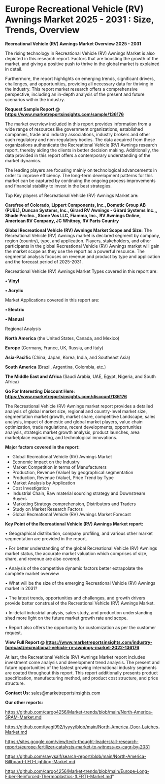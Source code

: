  # Europe Recreational Vehicle (RV) Awnings Market 2025 - 2031 : Size, Trends, Overview

<Strong> Recreational Vehicle (RV) Awnings Market Overview 2025 - 2031</strong>

The rising technology in Recreational Vehicle (RV) Awnings Market is also depicted in this research report. Factors that are boosting the growth of the market, and giving a positive push to thrive in the global market is explained in detail.

Furthermore, the report highlights on emerging trends, significant drivers, challenges, and opportunities, providing all necessary data for thriving in the industry. This report market research offers a comprehensive perspective, including an in-depth analysis of the present and future scenarios within the industry.

<strong>Request Sample Report @ <a href=https://www.marketreportsinsights.com/sample/136176>https://www.marketreportsinsights.com/sample/136176</a></strong>

The market overview included in this report provides information from a wide range of resources like government organizations, established companies, trade and industry associations, industry brokers and other such regulatory and non-regulatory bodies. The data acquired from these organizations authenticate the Recreational Vehicle (RV) Awnings research report, thereby aiding the clients in better decision making. Additionally, the data provided in this report offers a contemporary understanding of the market dynamics.

The leading players are focusing mainly on technological advancements in order to improve efficiency. The long-term development patterns for this market can be captured by continuing the ongoing process improvements and financial stability to invest in the best strategies.

Top Key players of Recreational Vehicle (RV) Awnings Market are:

<strong>Carefree of Colorado, Lippert Components, Inc., Dometic Group AB (PUBL), Duncan Systems, Inc., Girard RV Awnings - Girard Systems Inc.,, Shade Pro Inc., Stone Vos LLC, Fiamma, Inc., RV Awnings Online, American RV Company, JC Whitney, RV Parts Country</strong>

<strong><b>Global Recreational Vehicle (RV) Awnings Market Scope and Size:</b></strong>
The Recreational Vehicle (RV) Awnings market is declared segment by company, region (country), type, and application. Players, stakeholders, and other participants in the global Recreational Vehicle (RV) Awnings market will gain the market scope as they use the report as a powerful resource. The segmental analysis focuses on revenue and product by type and application and the forecast period of 2025-2031.

Recreational Vehicle (RV) Awnings Market Types covered in this report are:

<strong>• Vinyl

• Acrylic</strong>

Market Applications covered in this report are:

<strong>• Electric

• Manual</strong> 

Regional Analysis

<strong>North America</strong> (the United States, Canada, and Mexico)

<strong>Europe</strong> (Germany, France, UK, Russia, and Italy)

<strong>Asia-Pacific</strong> (China, Japan, Korea, India, and Southeast Asia)

<strong>South America</strong> (Brazil, Argentina, Colombia, etc.)

<strong>The Middle East and Africa</strong> (Saudi Arabia, UAE, Egypt, Nigeria, and South Africa)

<strong>Go For Interesting Discount Here: <a href=https://www.marketreportsinsights.com/discount/136176>https://www.marketreportsinsights.com/discount/136176</a></strong>

The Recreational Vehicle (RV) Awnings market report provides a detailed analysis of global market size, regional and country-level market size, segmentation market growth, market share, competitive Landscape, sales analysis, impact of domestic and global market players, value chain optimization, trade regulations, recent developments, opportunities analysis, strategic market growth analysis, product launches, area marketplace expanding, and technological innovations.

<strong><b>Major factors covered in the report:</b></strong>
<ul>
  <li>Global Recreational Vehicle (RV) Awnings Market </li>
  <li>Economic Impact on the Industry</li>
  <li>Market Competition in terms of Manufacturers</li>
  <li>Production, Revenue (Value) by geographical segmentation</li>
  <li>Production, Revenue (Value), Price Trend by Type</li>
  <li>Market Analysis by Application</li>
  <li>Cost Investigation</li>
  <li>Industrial Chain, Raw material sourcing strategy and Downstream Buyers</li>
  <li>Marketing Strategy comprehension, Distributors and Traders</li>
  <li>Study on Market Research Factors</li>
  <li>Global Recreational Vehicle (RV) Awnings Market Forecast</li>
</ul>

<strong><b>Key Point of the Recreational Vehicle (RV) Awnings Market report:</b></strong>

• Geographical distribution, company profiling, and various other market segmentation are provided in the report.

• For better understanding of the global Recreational Vehicle (RV) Awnings market status, the accurate market valuation which comprises of size, share, and revenue are also covered.

• Analysis of the competitive dynamic factors better extrapolate the complete market overview

• What will be the size of the emerging Recreational Vehicle (RV) Awnings market in 2031?

• The latest trends, opportunities and challenges, and growth drivers provide better construal of the Recreational Vehicle (RV) Awnings Market.

• In-detail industrial analysis, sales study, and production understanding shed more light on the future market growth rate and scope.

• Report also offers the opportunity for customization as per the customer request.

<strong><b>View Full Report @ <a href=https://www.marketreportsinsights.com/industry-forecast/recreational-vehicle-rv-awnings-market-2022-136176>https://www.marketreportsinsights.com/industry-forecast/recreational-vehicle-rv-awnings-market-2022-136176</a></b></strong>


At last, the Recreational Vehicle (RV) Awnings Market report includes investment come analysis and development trend analysis. The present and future opportunities of the fastest growing international industry segments are coated throughout this report. This report additionally presents product specification, manufacturing method, and product cost structure, and price structure.

<strong>Contact Us:</strong>
sales@marketreportsinsights.com

<strong>Our other reports:</strong>

<a href=https://github.com/cargo4256/Market-trends/blob/main/North-America-SRAM-Market.md>https://github.com/cargo4256/Market-trends/blob/main/North-America-SRAM-Market.md</a>

<a href=https://github.com/tyagi992/tyyyy/blob/main/North-America-Door-Latches-Market.md>https://github.com/tyagi992/tyyyy/blob/main/North-America-Door-Latches-Market.md</a>

<a href=https://sites.google.com/view/tech-thought-leaders/all-research-reports/europe-fertilizer-catalysts-market-to-witness-xx-cagr-by-2031>https://sites.google.com/view/tech-thought-leaders/all-research-reports/europe-fertilizer-catalysts-market-to-witness-xx-cagr-by-2031</a>

<a href=https://github.com/sayysaif/search-report/blob/main/North-America-Billboard-LED-Lighting-Market.md>https://github.com/sayysaif/search-report/blob/main/North-America-Billboard-LED-Lighting-Market.md</a>

<a href=https://github.com/cargo4256/Market-trends/blob/main/Europe-Long-Fiber-Reinforced-Thermoplastics-(LFRT)-Market.md>https://github.com/cargo4256/Market-trends/blob/main/Europe-Long-Fiber-Reinforced-Thermoplastics-(LFRT)-Market.md</a>"
